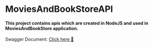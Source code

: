 # MoviesAndBookStoreAPI

####  This project contains apis which are created in NodeJS and used in MoviesAndBookStore application.

Swagger Document: <a href="https://moviesandbooksapi.herokuapp.com/docs" target="_blank"> Click here 🚀</a>
